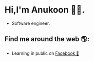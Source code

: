 # Hi,I'm Anukoon 👋🤔.

* Software engineer.

## Find me around the web 🌎: <a href="https://github.com/Nagato41"></a>
- Learning in public on <a href="https://www.twitch.tv/blacktechdiva">Facebook :blue_book:</a>

<!--
**Nagato41/Nagato41** is a ✨ _special_ ✨ repository because its `README.md` (this file) appears on your GitHub profile.

Here are some ideas to get you started:

- 🔭 I’m currently working on ...
- 🌱 I’m currently learning ...
- 👯 I’m looking to collaborate on ...
-  I’m looking for help with ...
- 💬 Ask me about ...
- 📫 How to reach me: ...
- 😄 Pronouns: ...
- ⚡ Fun fact: ...
-->
